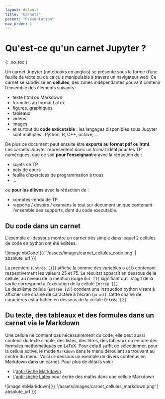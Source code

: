 ```yaml
---
layout: default
title: "Carnets"
parent: "Présentation"
nav_order: 1
---
```


# Qu'est-ce qu'un carnet Jupyter ?
{: .no_toc }

Un carnet Jupyter (notebooks en anglais) se présente sous la forme d’une feuille de texte ou de calculs manipulable à travers un navigateur web. Ce carnet se subdivise en **cellules**, des zones indépendantes pouvant contenir l’ensemble des éléments suivants :

* texte html ou Markdown
* formules au format LaTex
* figures, graphiques
* tableaux
* vidéos
* images
* et surtout du **code exécutable** : les langages disponibles sous Jupyter sont multiples : Python, R, C++, octave, …

De plus ce document peut ensuite être **exporté au format pdf ou html**.   
Les carnets Jupyter représentent donc un format idéal pour les TP numériques, que ce soit **pour l’enseignant·e** avec la rédaction de :
- sujets de TP
- poly de cours
- feuille d’exercices de programmation à trous
- ... 

ou **pour les élèves** avec la rédaction de :
- comptes-rendu de TP 
- rapports / devoirs / examens
le tout sur document unique contenant l’ensemble des supports, dont du code executable.

## Du code dans un carnet

L'exemple ci-dessous montre un carnet très simple dans lequel 2 cellules de code en python ont été éditées.  

![image nbCode]({{ '/assets/images/carnet_cellules_code.png' | absolute_url }})
 
La première (`Entrée [1]`) affiche la somme des variables a et b contenant respectivement les valeurs 25 et 75. Le résultat apparaît en dessous de la cellule, au niveau de la mention rouge `Out [1]` signifiant qu'il s'agit de la sortie correspond à l'exécution de la cellule `Entrée [1]`.  
La deuxième cellule (`Entrée [2]`) contient une instruction python visant à afficher une chaîne de caractère à l'écran (`print`).  Cette chaîne de caractères est affichée en dessous de la cellule `Entrée [2]`.  

## Du texte, des tableaux et des formules dans un carnet via le Markdown

Une cellule ne contient pas nécessairement du code, elle peut aussi contenir du texte simple, des listes, des titres, des tableaux ou encore des formules mathématiques en LaTeX. Pour cela il suffit de sélectionner, pour la cellule active, le mode `Markdown` dans le menu déroulant se trouvant au centre du menu. Voici ci-dessous un exemple de divers contenus en Markdown dans un carnet. Pour plus de détails voir :  

* L'[anti-sèche Markdown](https://www.markdownguide.org/cheat-sheet)  
* L'[anti-sèche Latex](https://fr.wikipedia.org/wiki/Aide:Formules_TeX) pour écrire des maths dans une cellule Markdown    

![image nbMarkdown]({{ '/assets/images/carnet_cellules_markdown.png' | absolute_url }})


